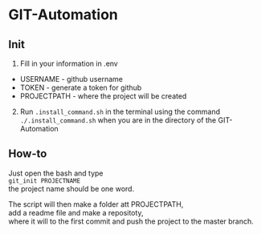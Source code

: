 # GIT-Automation

## Init
1. Fill in your information in .env
- USERNAME    - github username
- TOKEN       - generate a token for github
- PROJECTPATH - where the project will be created

2. Run `.install_command.sh` in the terminal using the command `./.install_command.sh`
when you are in the directory of the GIT-Automation

## How-to
Just open the bash and type  
`git_init PROJECTNAME`  
the project name should be one word.

The script will then make a folder att PROJECTPATH,  
add a readme file and make a repositoty,  
where it will to the first commit and push the project to the master branch.

